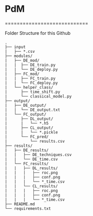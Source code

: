 # PdM
============================

Folder Structure for this Github

    .
    ├── input
    |	├── *.csv                   
    ├── modules/
    |	├── DE_mod/
    |	|  ├── DE_train.py
    |	|  └── DE_deploy.py
    |	├── FC_mod/
    |	|  ├── FC_train.py
    |	|  └── FC_deploy.py
    |	└── helper_class/       
    |	   ├── time_shift.py
    |	   └── classical_model.py            
    ├── output/
    |	├── DE_output/
    |   |  └── DE_output.txt
    |	└── FC_output/
    |	   ├── DL_output/
    |	   |   └── *.h5
    |	   ├── CL_output/
    |      |   └── *.pickle
    |	   └── FC_pred/
    |          └── results.csv                  
    ├── results/
    |   ├── DE_results/
    |   |   ├── DE_techniques.csv
    |   |   └── DE_time.csv
    |   └── FC_results/        
    |   |   ├── DL_results/
    |   |   |   ├── roc.png
    |   |   |   ├── conf.png
    |   |   |   └── *_time.csv
    |   |   └── CL_results/    
    |   |   |   ├── roc.png
    |   |   |   ├── conf.png
    |   |   |   └── *_time.csv                           
    ├── README.md
    └── requirements.txt